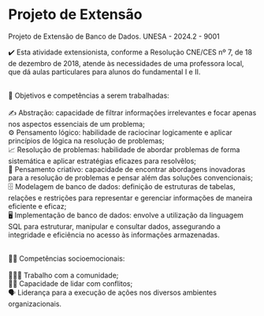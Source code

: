 <h1>Projeto de Extensão</h1>
<row>
<p>Projeto de Extensão de Banco de Dados. UNESA - 2024.2 - 9001</p>
✔️ Esta atividade extensionista, conforme a Resolução CNE/CES nº 7, de 18 de dezembro de 2018, atende às necessidades de uma professora local, que dá aulas particulares para alunos do fundamental I e II. <br><br>

📝 Objetivos e competências a serem trabalhadas: <br><br>
✍️ Abstração: capacidade de filtrar informações irrelevantes e focar apenas nos aspectos essenciais de um problema; <br>
⚙️­ Pensamento lógico: habilidade de raciocinar logicamente e aplicar princípios de lógica na resolução de problemas; <br>
­📈 Resolução de problemas: habilidade de abordar problemas de forma sistemática e aplicar estratégias eficazes para resolvê­los; <br>
🧠 Pensamento criativo: capacidade de encontrar abordagens inovadoras para a resolução de problemas e pensar além das soluções convencionais; <br>
🗄️  Modelagem de banco de dados: definição de estruturas de tabelas, relações e restrições para representar e gerenciar informações de maneira eficiente e eficaz; <br>
🖥️ Implementação de banco de dados: envolve a utilização da linguagem SQL para estruturar, manipular e consultar dados, assegurando a integridade e eficiência no acesso às informações armazenadas. <br><br>

👨‍🎓 Competências socioemocionais: <br><br>
­👨‍👩‍👦 Trabalho com a comunidade; <br> 
🤦‍♂️ Capacidade de lidar com conflitos; <br> 
🗣️ Liderança para a execução de ações nos diversos ambientes organizacionais. <br>
